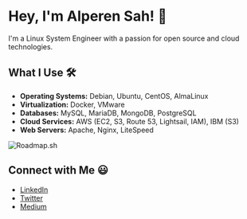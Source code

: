 # Hey, I'm Alperen Sah! 👋

I'm a Linux System Engineer with a passion for open source and cloud technologies.

## What I Use 🛠
- **Operating Systems:** Debian, Ubuntu, CentOS, AlmaLinux
- **Virtualization:** Docker, VMware
- **Databases:** MySQL, MariaDB, MongoDB, PostgreSQL
- **Cloud Services:** AWS (EC2, S3, Route 53, Lightsail, IAM), IBM (S3)
- **Web Servers:** Apache, Nginx, LiteSpeed

![Roadmap.sh](https://api.roadmap.sh/v1-badge/tall/64afd8455f038d81eeaea217?variant=dark)

## Connect with Me 😃
- [LinkedIn](https://www.linkedin.com/in/alperen-sah/)
- [Twitter](https://twitter.com/sh_alperen)
- [Medium](https://medium.com/@alperensah)
